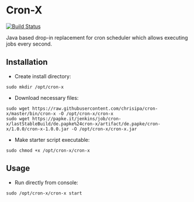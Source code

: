 Cron-X
=======

[![Build Status](https://papke.it/jenkins/buildStatus/icon?job=cron-x)](https://papke.it/jenkins/job/cron-x/)

Java based drop-in replacement for cron scheduler which allows executing jobs every second. 

Installation
-------------
* Create install directory:
```
sudo mkdir /opt/cron-x
```

* Download necessary files:
```
sudo wget https://raw.githubusercontent.com/chrisipa/cron-x/master/bin/cron-x -O /opt/cron-x/cron-x  
sudo wget https://papke.it/jenkins/job/cron-x/lastStableBuild/de.papke%24cron-x/artifact/de.papke/cron-x/1.0.0/cron-x-1.0.0.jar -O /opt/cron-x/cron-x.jar
```

* Make starter script executable:
```
sudo chmod +x /opt/cron-x/cron-x
```

Usage
-------------
* Run directly from console:
```
sudo /opt/cron-x/cron-x start
```

